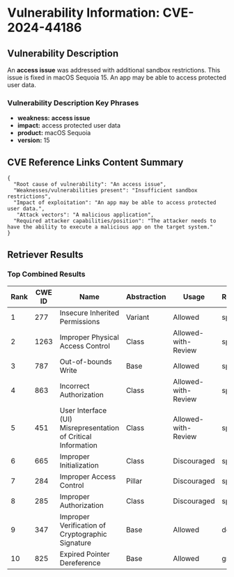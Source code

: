 # Vulnerability Information: CVE-2024-44186

## Vulnerability Description
An **access issue** was addressed with additional sandbox restrictions. This issue is fixed in macOS Sequoia 15. An app may be able to access protected user data.

### Vulnerability Description Key Phrases
- **weakness:** **access issue**
- **impact:** access protected user data
- **product:** macOS Sequoia
- **version:** 15

## CVE Reference Links Content Summary
```
{
  "Root cause of vulnerability": "An access issue",
  "Weaknesses/vulnerabilities present": "Insufficient sandbox restrictions",
  "Impact of exploitation": "An app may be able to access protected user data.",
   "Attack vectors": "A malicious application",
  "Required attacker capabilities/position": "The attacker needs to have the ability to execute a malicious app on the target system."
}
```

## Retriever Results

### Top Combined Results

| Rank | CWE ID | Name | Abstraction | Usage  | Retrievers | Individual Scores |
|------|--------|------|-------------|-------|------------|-------------------|
| 1 | 277 | Insecure Inherited Permissions | Variant | Allowed | sparse | 0.192 |
| 2 | 1263 | Improper Physical Access Control | Class | Allowed-with-Review | sparse | 0.171 |
| 3 | 787 | Out-of-bounds Write | Base | Allowed | sparse | 0.170 |
| 4 | 863 | Incorrect Authorization | Class | Allowed-with-Review | sparse | 0.166 |
| 5 | 451 | User Interface (UI) Misrepresentation of Critical Information | Class | Allowed-with-Review | sparse | 0.166 |
| 6 | 665 | Improper Initialization | Class | Discouraged | sparse | 0.166 |
| 7 | 284 | Improper Access Control | Pillar | Discouraged | sparse | 0.164 |
| 8 | 285 | Improper Authorization | Class | Discouraged | sparse | 0.162 |
| 9 | 347 | Improper Verification of Cryptographic Signature | Base | Allowed | dense | 0.508 |
| 10 | 825 | Expired Pointer Dereference | Base | Allowed | graph | 0.002 |

